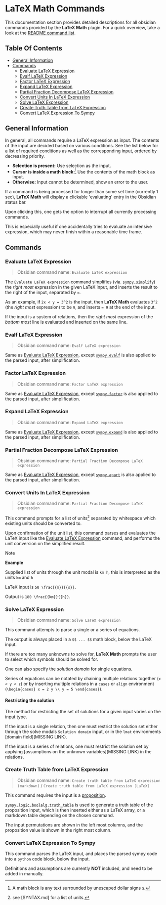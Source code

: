
<!-- omit in toc -->
# LaTeX Math Commands

This documentation section provides detailed descriptions for all obsidian commands provided by the **LaTeX Math** plugin. For a quick overview, take a look at the [README command list](../README.md#command-list).

<!-- omit in toc -->
## Table Of Contents

- [General Information](#general-information)
- [Commands](#commands)
  - [Evaluate LaTeX Expression](#evaluate-latex-expression)
  - [Evalf LaTeX Expression](#evalf-latex-expression)
  - [Factor LaTeX Expression](#factor-latex-expression)
  - [Expand LaTeX Expression](#expand-latex-expression)
  - [Partial Fraction Decompose LaTeX Expression](#partial-fraction-decompose-latex-expression)
  - [Convert Units In LaTeX Expression](#convert-units-in-latex-expression)
  - [Solve LaTeX Expression](#solve-latex-expression)
  - [Create Truth Table from LaTeX Expression](#create-truth-table-from-latex-expression)
  - [Convert LaTeX Expression To Sympy](#convert-latex-expression-to-sympy)

## General Information

In general, all commands require a LaTeX expression as input.
The contents of the input are decided based on various conditions.
See the list below for a list of required conditions as well as the corresponding input, ordered by decreasing priority.

- **Selection is present:** Use selection as the input.
- **Cursor is inside a math block:**[^math-block] Use the contents of the math block as input.
- **Otherwise:** Input cannot be determined, show an error to the user.

[^math-block]: A math block is any text surrounded by unescaped dollar signs `$`.

If a command is being processed for longer than some set time (currently 1 sec), **LaTeX Math** will display a clickable 'evaluating' entry in the Obsidian status bar.

Upon clicking this, one gets the option to interrupt all currently processing commands.

This is especially useful if one accidentally tries to evaluate an intensive expression, which may never finish within a reasonable time frame.

## Commands

### Evaluate LaTeX Expression

> Obsidian command name: `Evaluate LaTeX expression`

The `Evaluate LaTeX expression` command simplifies (via. [`sympy.simplify`](https://docs.sympy.org/latest/tutorials/intro-tutorial/simplification.html#simplify)) the *right most* expression in the given LaTeX input, and inserts the result to the right of the input, separated by `=`.

As an example, if `2x < y = 3^2` is the input, then **LaTeX Math** evaluates `3^2` (the *right most* expression) to be `9`, and inserts `= 9` at the end of the input.

If the input is a system of relations, then the *right most* expression of the *bottom most* line is evaluated and inserted on the same line.

### Evalf LaTeX Expression

> Obsidian command name: `Evalf LaTeX expression`

Same as [Evaluate LaTeX Expression](#evaluate-latex-expression), except [`sympy.evalf`](https://docs.sympy.org/latest/modules/core.html#module-sympy.core.evalf) is also applied to the parsed input, after simplification.

### Factor LaTeX Expression

> Obsidian command name: `Factor LaTeX expression`

Same as [Evaluate LaTeX Expression](#evaluate-latex-expression), except [`sympy.factor`](https://docs.sympy.org/latest/tutorials/intro-tutorial/simplification.html#factor) is also applied to the parsed input, after simplification.

### Expand LaTeX Expression

> Obsidian command name: `Expand LaTeX expression`

Same as [Evaluate LaTeX Expression](#evaluate-latex-expression), except [`sympy.expand`](https://docs.sympy.org/latest/tutorials/intro-tutorial/simplification.html#expand) is also applied to the parsed input, after simplification.

### Partial Fraction Decompose LaTeX Expression

> Obsidian command name: `Partial Fraction Decompose LaTeX expression`

Same as [Evaluate LaTeX Expression](#evaluate-latex-expression), except [`sympy.apart`](https://docs.sympy.org/latest/tutorials/intro-tutorial/simplification.html#apart) is also applied to the parsed input, after simplification.

### Convert Units In LaTeX Expression

> Obsidian command name: `Partial Fraction Decompose LaTeX expression`

This command prompts for a list of units[^unit-list] separated by whitespace which existing units should be converted to.

[^unit-list]: see [SYNTAX.md] for a list of units.

Upon confirmation of the unit list, this command parses and evaluates the LaTeX input like the [Evaluate LaTeX Expression](#evaluate-latex-expression) command, and performs the unit conversion on the simplified result.

> [!NOTE]
> **Example**
>
> Supplied list of units through the unit modal is `km h`, this is interpreted as the units `km` and `h`
>
> LaTeX input is `50 \frac{{m}}{{s}}`.
>
> Output is `180 \frac{{km}}{{h}}`.

### Solve LaTeX Expression

> Obsidian command name: `Solve LaTeX expression`

This command attempts to parse a single or a series of equations.

The output is always placed in a `$$ ... $$` math block, below the LaTeX input.

If there are too many unknowns to solve for, **LaTeX Math** prompts the user to select which symbols should be solved for.

One can also specify the *solution domain* for single equations.

Series of equations can be notated by chaining multiple relations together (`x < y < z`) or by inserting multiple relations in a `cases` or `align` environment (`\begin{cases} x = 2 y \\ y = 5 \end{cases}`).

#### Restricting the solution

The method for restricting the set of solutions for a given input varies on the input type.

If the input is a single relation, then one must restrict the solution set either through the solve modals `Solution domain` input,
or in the `lmat` environments [domain field](MISSING LINK).

If the input is a series of relations, one must restrict the solution set by applying [assumptions on the unknown variables](MISSING LINK) in the relations.

### Create Truth Table from LaTeX Expression

> Obsidian command name: `Create truth table from LaTeX expression (markdown)` / `Create truth table from LaTeX expression (LaTeX)`

This command requires the input is a [proposition](MISSING_LINK).

[`sympy.logic.boolalg.truth_table`](https://docs.sympy.org/latest/modules/logic.html#sympy.logic.boolalg.truth_table) is used to generate a truth table of the proposition input, which is then inserted either as a LaTeX array, or a markdown table depending on the chosen command.

The input permutations are shown in the left most columns, and the proposition value is shown in the right most column.

### Convert LaTeX Expression To Sympy

This command parses the LaTeX input, and places the parsed sympy code into a `python` code block, below the input.

Definitions and assumptions are currently **NOT** included, and need to be added in manually.

